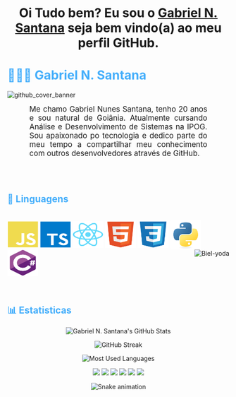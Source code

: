<div>
  
  <h1 align="center">
    Oi Tudo bem? Eu sou o 
    <a href="https://www.linkedin.com/in/gabriel-n-santana/">Gabriel N. Santana</a>
    seja bem vindo(a) ao meu perfil GitHub.
<h1 style="color: #44AEFB;"> 👨🏻‍💻 Gabriel N. Santana </h1>

<p align="center">
 
![github_cover_banner](https://media.discordapp.net/attachments/1101638177476853951/1101638524056375366/avatar-biel-desenho.gif)

<p align:"center" style="text-align: justify; margin: 0 50px; font-size: 17px;" >
Me chamo Gabriel Nunes Santana, tenho 20 anos e sou natural de Goiânia. Atualmente cursando Análise e Desenvolvimento de Sistemas na IPOG. Sou apaixonado po tecnologia e dedico parte do meu tempo a compartilhar meu conhecimento com outros desenvolvedores através de GitHub.
  
<br>
<br>
</div>
</p>    
<br>
<!-- Languages and Tools -->

<h2 style="color: #44AEFB">🤖 Linguagens</h2>

<div style="display: inline_block"><br>
<img align="center" alt="Biel-Js" height="60" width="70" src="https://raw.githubusercontent.com/devicons/devicon/master/icons/javascript/javascript-plain.svg">
<img align="center" alt="Biel-Ts" height="60" width="70" src="https://raw.githubusercontent.com/devicons/devicon/master/icons/typescript/typescript-plain.svg">
<img align="center" alt="Biel-React" height="60" width="70" src="https://raw.githubusercontent.com/devicons/devicon/master/icons/react/react-original.svg">
<img align="center" alt="Biel-HTML" height="60" width="70" src="https://raw.githubusercontent.com/devicons/devicon/master/icons/html5/html5-original.svg">
<img align="center" alt="Biel-CSS" height="60" width="70" src="https://raw.githubusercontent.com/devicons/devicon/master/icons/css3/css3-original.svg">
<img align="center" alt="Biel-Python" height="68" width="70" src="https://raw.githubusercontent.com/devicons/devicon/master/icons/python/python-original.svg">
<img align="center" alt="Biel-Csharp" height="60" width="70" src="https://raw.githubusercontent.com/devicons/devicon/master/icons/csharp/csharp-original.svg">
<img align="right" alt="Biel-yoda" src="https://cdn.discordapp.com/attachments/795358919417397249/825430589581688872/hi.gif">
</div>
 </a>
</div>
<br>
<br>


<!-- Statistics -->

<h2 style="color: #44AEFB">📊 Estatisticas</h2>

<div class="stats" align="center">

![Gabriel N. Santana's GitHub Stats](https://github-readme-stats.vercel.app/api?username=gabrielnsantana&show_icons=true&theme=algolia&border)

<img height="180em" src="https://streak-stats.demolab.com?user=gabrielnsantana&theme=algolia" alt="GitHub Streak" />

![Most Used Languages](https://github-readme-stats.vercel.app/api/top-langs/?username=GabrielNSantana&layout=compact&show_icons=true&theme=algolia&border_radius=20)
</div>

<div align="center">
  <a href="https://www.youtube.com/c/GabrielGNS" target="_blank"><img src="https://img.shields.io/badge/YouTube-FF0000?style=for-the-badge&logo=youtube&logoColor=white" target="_blank"></a>
  <a href="https://www.instagram.com/gabrieln.santana/" target="_blank"><img src="https://img.shields.io/badge/-Instagram-%23E4405F?style=for-the-badge&logo=instagram&logoColor=white" target="_blank"></a>
 	<a href="https://www.twitch.tv/gabrielgns21" target="_blank"><img src="https://img.shields.io/badge/Twitch-9146FF?style=for-the-badge&logo=twitch&logoColor=white" target="_blank"></a>
 <a href="https://discord.gg/VEYUK6g2Q6" target="_blank"><img src="https://img.shields.io/badge/Discord-7289DA?style=for-the-badge&logo=discord&logoColor=white" target="_blank"></a> 
  <a href = "mailto:gabrielnunessantana21@gmail.com"><img src="https://img.shields.io/badge/-Gmail-%23333?style=for-the-badge&logo=gmail&logoColor=white" target="_blank"></a>
  <a href="https://www.linkedin.com/in/gabriel-n-santana/" target="_blank"><img src="https://img.shields.io/badge/-LinkedIn-%230077B5?style=for-the-badge&logo=linkedin&logoColor=white" target="_blank"></a> 
  
</div>

<div align="center">

  ![Snake animation](https://github.com/danielbped/danielbped/blob/output/github-contribution-grid-snake.svg)
  
</div>
